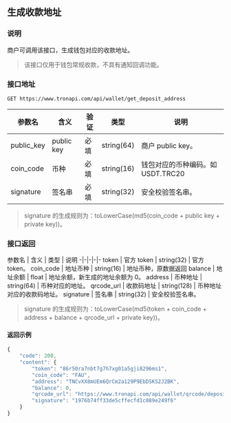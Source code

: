 ## 生成收款地址

### 说明

商户可调用该接口，生成钱包对应的收款地址。

> 该接口仅用于钱包常规收款，不具有通知回调功能。

### 接口地址

```bash
GET https://www.tronapi.com/api/wallet/get_deposit_address
```

参数名 | 含义 | 验证 | 类型 | 说明
-|-|-|-|-
public_key | public key | 必填 | string(64) | 商户 public key。
coin_code | 币种 | 必填 | string(16) | 钱包对应的币种编码。如 USDT.TRC20
signature | 签名串 | 必填 | string(32) | 安全校验签名串。

> signature 的生成规则为：toLowerCase(md5(coin_code + public key + private key))。

### 接口返回

参数名 | 含义 | 类型 | 说明
-|-|-|-|-
token | 官方 token | string(32) | 官方 token。
coin_code | 地址币种 | string(16) | 地址币种，原数据返回
balance | 地址余额 | float | 地址余额，新生成的地址余额为 0。
address | 币种地址 | string(64) | 币种对应的地址。
qrcode_url | 收款码地址 | string(128) | 币种地址对应的收款码地址。
signature | 签名串 | string(32) | 安全校验签名串。

> signature 的生成规则为：toLowerCase(md5(token + coin_code + address + balance + qrcode_url + private key))。

#### 返回示例

```javascript
{
    "code": 200,
    "content": {
        "token": "86r50ra7nbt7g7h7xg01a5gji8296ms1",
        "coin_code": "FAU",
        "address": "TNCvXX8mUEm6QrCm2a129P9EbDSKS2J2BK",
        "balance": 0,
        "qrcode_url": "https://www.tronapi.com/api/wallet/qrcode/deposit?token=86r50ra7nbt7g7h7xg01a5gji8296ms1",
        "signature": "1976b74ff33de5cffecfd1c089e249f6"
    }
}
```